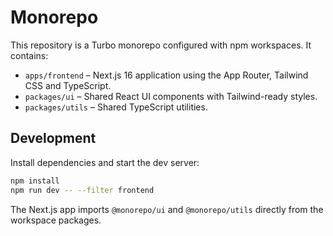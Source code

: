 # Monorepo

This repository is a Turbo monorepo configured with npm workspaces. It contains:

- `apps/frontend` – Next.js 16 application using the App Router, Tailwind CSS and TypeScript.
- `packages/ui` – Shared React UI components with Tailwind-ready styles.
- `packages/utils` – Shared TypeScript utilities.

## Development

Install dependencies and start the dev server:

```bash
npm install
npm run dev -- --filter frontend
```

The Next.js app imports `@monorepo/ui` and `@monorepo/utils` directly from the workspace packages.
